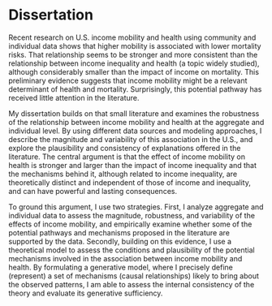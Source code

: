 
# Dissertation

Recent research on U.S. income mobility and health using community and individual data shows that higher mobility is associated with lower mortality risks. That relationship seems to be stronger and more consistent than the relationship between income inequality and health (a topic widely studied), although considerably smaller than the impact of income on mortality. This preliminary evidence suggests that income mobility might be a relevant determinant of health and mortality. Surprisingly, this potential pathway has received little attention in the literature.

My dissertation builds on that small literature and examines the robustness of the relationship between income mobility and health at the aggregate and individual level. By using different data sources and modeling approaches, I describe the magnitude and variability of this association in the U.S., and explore the plausibility and consistency of explanations offered in the literature. The central argument is that the effect of income mobility on health is stronger and larger than the impact of income inequality and that the mechanisms behind it, although related to income inequality, are theoretically distinct and independent of those of income and inequality, and can have powerful and lasting consequences.

To ground this argument, I use two strategies. First, I analyze aggregate and individual data to assess the magnitude, robustness, and variability of the effects of income mobility, and empirically examine whether some of the potential pathways and mechanisms proposed in the literature are supported by the data. Secondly, building on this evidence, I use a theoretical model to assess the conditions and plausibility of the potential mechanisms involved in the association between income mobility and health. By formulating a generative model, where I precisely define (represent) a set of mechanisms (causal relationships) likely to bring about the observed patterns, I am able to assess the internal consistency of the theory and evaluate its generative sufficiency.


<!-- ### Related projects

- Working Paper: *Addressing the Longevity Gap between the Rich and Poor:The Role of Social Mobility*
 - [Exploratory Data Analysis (EDA) Chetty's data](related_projects/health_inequality_project/notebooks/eda_chetty.ipynb)
 - [Machine Learning (ML) exploration](related_projects/health_inequality_project/notebooks/ml_chetty.ipynb)
 - [INLA models](related_projects/health_inequality_project/notebooks/inla_chetty_quartiles.ipynb)

 -->
